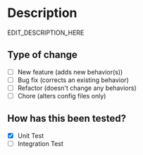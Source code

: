 # Description

EDIT_DESCRIPTION_HERE
​

## Type of change

- [ ] New feature (adds new behavior(s))
- [ ] Bug fix (corrects an existing behavior)
- [ ] Refactor (doesn't change any behaviors)
- [ ] Chore (alters config files only)

## How has this been tested?

- [x] Unit Test
- [ ] Integration Test
